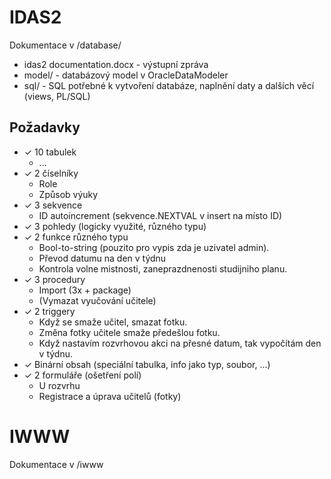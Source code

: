 IDAS2
=================

Dokumentace v /database/
- idas2 documentation.docx - výstupní zpráva
- model/ - databázový model v OracleDataModeler
- sql/ - SQL potřebné k vytvoření databáze, naplnění daty a dalších věcí (views, PL/SQL)

Požadavky
------------


- ✓ 10 tabulek
    - ...
- ✓ 2 číselníky
    - Role
    - Způsob výuky
- ✓ 3 sekvence
    - ID autoincrement (sekvence.NEXTVAL v insert na místo ID)
- ✓ 3 pohledy (logicky využité, různého typu)
- ✓ 2 funkce různého typu
    - Bool-to-string (pouzito pro vypis zda je uzivatel admin).
    - Převod datumu na den v týdnu
    - Kontrola volne mistnosti, zaneprazdnenosti studijniho planu.
- ✓ 3 procedury
    - Import (3x + package)
    - (Vymazat vyučování učitele)
- ✓ 2 triggery
    - Když se smaže učitel, smazat fotku.
    - Změna fotky učitele smaže předešlou fotku.
    - Když nastavím rozvrhovou akci na přesné datum, tak vypočítám den v týdnu.
- ✓ Binární obsah (speciální tabulka, info jako typ, soubor, ...)
- ✓ 2 formuláře (ošetření polí)
    - U rozvrhu
    - Registrace a úprava učitelů (fotky)

IWWW
=================
Dokumentace v /iwww